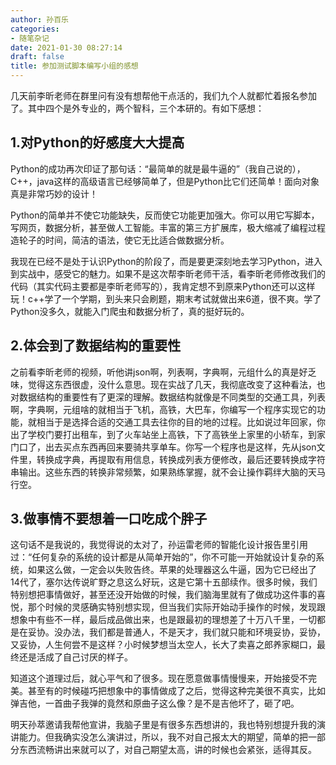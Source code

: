 ```yaml
---
author: 孙百乐
categories:
- 随笔杂记
date: 2021-01-30 08:27:14
draft: false
title: 参加测试脚本编写小组的感想
---
```


几天前李昕老师在群里问有没有想帮他干点活的，我们九个人就都忙着报名参加了。其中四个是外专业的，两个智科，三个本研的。有如下感想：

## 1.对Python的好感度大大提高

Python的成功再次印证了那句话：“最简单的就是最牛逼的”（我自己说的），C++，java这样的高级语言已经够简单了，但是Python比它们还简单！面向对象真是非常巧妙的设计！

Python的简单并不使它功能缺失，反而使它功能更加强大。你可以用它写脚本，写网页，数据分析，甚至做人工智能。丰富的第三方扩展库，极大缩减了编程过程造轮子的时间，简洁的语法，使它无比适合做数据分析。

我现在已经不是处于认识Python的阶段了，而是要更深刻地去学习Python，进入到实战中，感受它的魅力。如果不是这次帮李昕老师干活，看李昕老师修改我们的代码（其实代码主要都是李昕老师写的），我肯定想不到原来Python还可以这样玩！c++学了一个学期，到头来只会刷题，期末考试就做出来6道，很不爽。学了Python没多久，就能入门爬虫和数据分析了，真的挺好玩的。

## 2.体会到了数据结构的重要性

之前看李昕老师的视频，听他讲json啊，列表啊，字典啊，元组什么的真是好乏味，觉得这东西很虚，没什么意思。现在实战了几天，我彻底改变了这种看法，也对数据结构的重要性有了更深的理解。数据结构就像是不同类型的交通工具，列表啊，字典啊，元组啥的就相当于飞机，高铁，大巴车，你编写一个程序实现它的功能，就相当于是选择合适的交通工具去往你的目的地的过程。比如说过年回家，你出了学校门要打出租车，到了火车站坐上高铁，下了高铁坐上家里的小轿车，到家门口了，出去买点东西再回来要骑共享单车。你写一个程序也是这样，先从json文件里，转换成字典，再提取有用信息，转换成列表方便修改，最后还要转换成字符串输出。这些东西的转换非常频繁，如果熟练掌握，就不会让操作羁绊大脑的天马行空。

## 3.做事情不要想着一口吃成个胖子

这句话不是我说的，我觉得说的太对了，孙运雷老师的智能化设计报告里引用过：“任何复杂的系统的设计都是从简单开始的”，你不可能一开始就设计复杂的系统，如果这么做，一定会以失败告终。苹果的处理器这么牛逼，因为它已经出了14代了，塞尔达传说旷野之息这么好玩，这是它第十五部续作。很多时候，我们特别想把事情做好，甚至还没开始做的时候，我们脑海里就有了做成功这件事的喜悦，那个时候的灵感确实特别想实现，但当我们实际开始动手操作的时候，发现跟想象中有些不一样，最后成品做出来，也是跟最初的理想差了十万八千里，一切都是在妥协。没办法，我们都是普通人，不是天才，我们就只能和环境妥协，妥协，又妥协，人生何尝不是这样？小时候梦想当太空人，长大了卖喜之郎养家糊口，最终还是活成了自己讨厌的样子。

知道这个道理过后，就心平气和了很多。现在愿意做事情慢慢来，开始接受不完美。甚至有的时候碰巧把想象中的事情做成了之后，觉得这种完美很不真实，比如弹吉他，一首曲子我弹的竟然和原曲子这么像？是不是吉他坏了，砸了吧。

明天孙萃邀请我帮他宣讲，我脑子里是有很多东西想讲的，我也特别想提升我的演讲能力。但我确实没怎么演讲过，所以，我不对自己报太大的期望，简单的把一部分东西流畅讲出来就可以了，对自己期望太高，讲的时候也会紧张，适得其反。